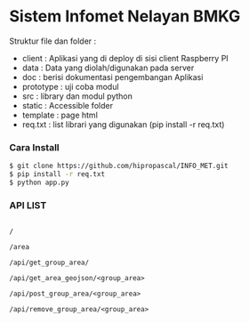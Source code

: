 # Sistem Infomet Nelayan BMKG

Struktur file dan folder :

  - client : Aplikasi yang di deploy di sisi client Raspberry PI
  - data : Data yang diolah/digunakan pada server
  - doc : berisi dokumentasi pengembangan Aplikasi
  - prototype : uji coba modul
  - src : library dan modul python
  - static : Accessible folder
  - template : page html
  - req.txt : list librari yang digunakan (pip install -r req.txt)

### Cara Install

```sh
$ git clone https://github.com/hipropascal/INFO_MET.git
$ pip install -r req.txt
$ python app.py
```

### API LIST

```

/

/area

/api/get_group_area/

/api/get_area_geojson/<group_area>

/api/post_group_area/<group_area>

/api/remove_group_area/<group_area>
```
